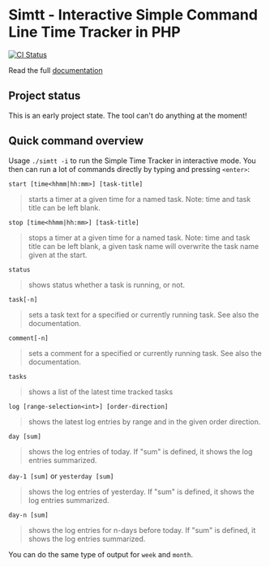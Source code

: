 # Simtt - Interactive Simple Command Line Time Tracker in PHP

[![CI Status](https://github.com/sigma-z/simtt/workflows/Continuous%20Integration/badge.svg)](https://github.com/sigma-z/simtt/actions)

Read the full [documentation](https://github.com/sigma-z/simtt/blob/master/docs/documentation.md)

## Project status

This is an early project state. The tool can't do anything at the moment!


## Quick command overview

Usage `./simtt -i` to run the Simple Time Tracker in interactive mode.
 You then can run a lot of commands directly by typing and pressing `<enter>`:

`start [time<hhmm|hh:mm>] [task-title]`
> starts a timer at a given time for a named task. Note: time and task title can be left blank.

`stop [time<hhmm|hh:mm>] [task-title]`
> stops a timer at a given time for a named task. Note: time and task title can be left blank, a given task name will overwrite the task name given at the start.

`status`
> shows status whether a task is running, or not.

`task[-n]`
> sets a task text for a specified or currently running task. See also the documentation.

`comment[-n]`
> sets a comment for a specified or currently running task. See also the documentation.

`tasks`
> shows a list of the latest time tracked tasks

`log [range-selection<int>] [order-direction]`
> shows the latest log entries by range and in the given order direction.

`day [sum]`
> shows the log entries of today. If "sum" is defined, it shows the log entries summarized.

`day-1 [sum]` or `yesterday [sum]`
> shows the log entries of yesterday. If "sum" is defined, it shows the log entries summarized.

`day-n [sum]`
> shows the log entries for n-days before today. If "sum" is defined, it shows the log entries summarized.

You can do the same type of output for `week` and `month`.
